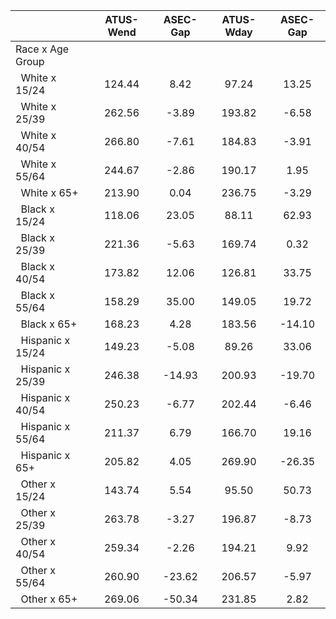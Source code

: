 
|                      |    ATUS-Wend |     ASEC-Gap |    ATUS-Wday |     ASEC-Gap |
| -------------------- | :----------: | :----------: | :----------: | :----------: |
| Race x Age Group     |              |              |              |              |
| &nbsp;&nbsp;White x 15/24 |       124.44 |         8.42 |        97.24 |        13.25 |
| &nbsp;&nbsp;White x 25/39 |       262.56 |        -3.89 |       193.82 |        -6.58 |
| &nbsp;&nbsp;White x 40/54 |       266.80 |        -7.61 |       184.83 |        -3.91 |
| &nbsp;&nbsp;White x 55/64 |       244.67 |        -2.86 |       190.17 |         1.95 |
| &nbsp;&nbsp;White x 65+ |       213.90 |         0.04 |       236.75 |        -3.29 |
| &nbsp;&nbsp;Black x 15/24 |       118.06 |        23.05 |        88.11 |        62.93 |
| &nbsp;&nbsp;Black x 25/39 |       221.36 |        -5.63 |       169.74 |         0.32 |
| &nbsp;&nbsp;Black x 40/54 |       173.82 |        12.06 |       126.81 |        33.75 |
| &nbsp;&nbsp;Black x 55/64 |       158.29 |        35.00 |       149.05 |        19.72 |
| &nbsp;&nbsp;Black x 65+ |       168.23 |         4.28 |       183.56 |       -14.10 |
| &nbsp;&nbsp;Hispanic x 15/24 |       149.23 |        -5.08 |        89.26 |        33.06 |
| &nbsp;&nbsp;Hispanic x 25/39 |       246.38 |       -14.93 |       200.93 |       -19.70 |
| &nbsp;&nbsp;Hispanic x 40/54 |       250.23 |        -6.77 |       202.44 |        -6.46 |
| &nbsp;&nbsp;Hispanic x 55/64 |       211.37 |         6.79 |       166.70 |        19.16 |
| &nbsp;&nbsp;Hispanic x 65+ |       205.82 |         4.05 |       269.90 |       -26.35 |
| &nbsp;&nbsp;Other x 15/24 |       143.74 |         5.54 |        95.50 |        50.73 |
| &nbsp;&nbsp;Other x 25/39 |       263.78 |        -3.27 |       196.87 |        -8.73 |
| &nbsp;&nbsp;Other x 40/54 |       259.34 |        -2.26 |       194.21 |         9.92 |
| &nbsp;&nbsp;Other x 55/64 |       260.90 |       -23.62 |       206.57 |        -5.97 |
| &nbsp;&nbsp;Other x 65+ |       269.06 |       -50.34 |       231.85 |         2.82 |

